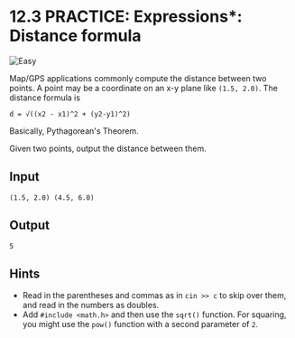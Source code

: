 # 12.3 PRACTICE: Expressions*: Distance formula
![Easy]

Map/GPS applications commonly compute the distance between two points.
A point may be a coordinate on an x-y plane like `(1.5, 2.0)`.
The distance formula is
```
d = √((x2 - x1)^2 + (y2-y1)^2)
```
Basically, Pythagorean's Theorem.

Given two points, output the distance between them.

## Input
```
(1.5, 2.0) (4.5, 6.0)
```

## Output
```
5
```

## Hints
* Read in the parentheses and commas as in `cin >> c` to skip over them, and read in the numbers as doubles.
* Add `#include <math.h>` and then use the `sqrt()` function.
For squaring, you might use the `pow()` function with a second parameter of `2`.

[Easy]: https://flat.badgen.net/badge/Easy/★☆☆☆/green